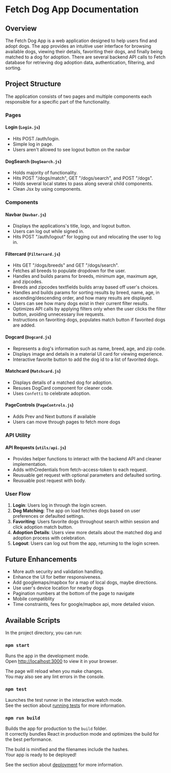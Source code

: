 # Fetch Dog App Documentation

## Overview
The Fetch Dog App is a web application designed to help users find and adopt dogs. The app provides an intuitive user interface for browsing available dogs, viewing their details, favoriting their dogs, and finally being matched to a dog for adoption. There are several backend API calls to Fetch database for retrieving dog adoption data, authentication, filtering, and sorting.

## Project Structure
The application consists of two pages and multiple components each responsible for a specific part of the functionality.

### Pages

#### **Login** (`Login.js`)
- Hits POST /auth/login.
- Simple log in page.
- Users aren't allowed to see logout button on the navbar

#### **DogSearch** (`DogSearch.js`)
- Holds majority of functionality.
- Hits POST "/dogs/match", GET "/dogs/search", and POST "/dogs".
- Holds several local states to pass along several child components.
- Clean Jsx by using components.

### Components

#### **Navbar** (`Navbar.js`)
- Displays the applications's title, logo, and logout button.
- Users can log out while signed in.
- Hits POST "/auth/logout" for logging out and relocating the user to log in.

#### **Filtercard** (`Filtercard.js`)
- Hits GET "/dogs/breeds" and GET "/dogs/search".
- Fetches all breeds to populate dropdown for the user.
- Handles and builds params for breeds, minimum age, maximum age, and zipcodes.
- Breeds and zipcodes textfields builds array based off user's choices.
- Handles and builds params for sorting results by breed, name, age, in ascending/descending order, and how many results are displayed.
- Users can see how many dogs exist in their current filter results.
- Optimizes API calls by applying filters only when the user clicks the filter button, avoiding unnecessary live requests.
- Instructions on favoriting dogs, populates match button if favorited dogs are added.

#### **Dogcard** (`Dogcard.js`)
- Represents a dog's information such as name, breed, age, and zip code.
- Displays image and details in a material UI card for viewing experience.
- Interactive favorite button to add the dog id to a list of favorited dogs.

#### **Matchcard** (`Matchcard.js`)
- Displays details of a matched dog for adoption.
- Resuses DogCard component for cleaner code.
- Uses `Confetti` to celebrate adoption.

#### **PageControls** (`PageControls.js`)
- Adds Prev and Next buttons if available
- Users can move through pages to fetch more dogs 

### API Utility
#### **API Requests (`utils/api.js`)**
- Provides helper functions to interact with the backend API and cleaner implementation.
- Adds withCredentials from fetch-access-token to each request.
- Reusuable get request with optional parameters and defaulted sorting.
- Reusuable post request with body.

### User Flow
1. **Login**: Users log in through the login screen.
2. **Dog Matching**: The app on load fetches dogs based on user preferences or defaulted settings.
3. **Favoriting**: Users favorite dogs throughout search within session and click adoption match button.
4. **Adoption Details**: Users view more details about the matched dog and adoption process with celebration.
5. **Logout**: Users can log out from the app, returning to the login screen.

## Future Enhancements
- More auth security and validation handling.
- Enhance the UI for better responsiveness.
- Add googlemaps/mapbox for a map of local dogs, maybe directions.
- Use user's device location for nearby dogs
- Pagination numbers at the bottom of the page to navigate
- Mobile compatiblity
- Time constraints, fees for google/mapbox api, more detailed vision.

## Available Scripts

In the project directory, you can run:

### `npm start`

Runs the app in the development mode.\
Open [http://localhost:3000](http://localhost:3000) to view it in your browser.

The page will reload when you make changes.\
You may also see any lint errors in the console.

### `npm test`

Launches the test runner in the interactive watch mode.\
See the section about [running tests](https://facebook.github.io/create-react-app/docs/running-tests) for more information.

### `npm run build`

Builds the app for production to the `build` folder.\
It correctly bundles React in production mode and optimizes the build for the best performance.

The build is minified and the filenames include the hashes.\
Your app is ready to be deployed!

See the section about [deployment](https://facebook.github.io/create-react-app/docs/deployment) for more information.
